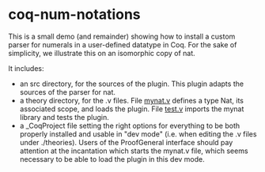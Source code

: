 # coq-num-notations
This is a small demo (and remainder) showing how to install a custom parser for numerals in a user-defined datatype in Coq.
For the sake of simplicity, we illustrate this on an isomorphic copy of nat.

It includes:
- an src directory, for the sources of the plugin. This plugin adapts the sources of the parser for nat.
- a theory directory, for the .v files. File [mynat.v](./theories/mynat.v) defines a type Nat, its associated scope, 
  and loads the plugin. File [test.v](./theories/test.v) imports the mynat library and tests the plugin.
- a _CoqProject file setting the right options for everything to be both properly installed and usable in "dev mode" (i.e.
  when editing the .v files under ./theories). Users of the ProofGeneral interface should pay attention at the incantation
  which starts the mynat.v file, which seems necessary to be able to load the plugin in this dev mode.
